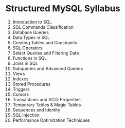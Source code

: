 # Structured MySQL Syllabus
1. Introduction to SQL
2. SQL Commands Classification
3. Database Queries
4. Data Types in SQL
5. Creating Tables and Constraints
6. SQL Operators
7. Select Queries and Filtering Data
8. Functions in SQL
9. Joins in SQL
10. Subqueries and Advanced Queries
11. Views
12. Indexes
13. Stored Procedures
14. Triggers
15. Cursors
16. Transactions and ACID Properties
17. Temporary Tables & Magic Tables
18. Sequences and Identity
19. SQL Injection
20. Performance Optimization Techniques
